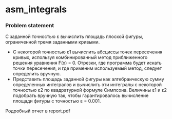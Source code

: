 # asm_integrals
### Problem statement
С заданной точностью ε вычислить площадь плоской фигуры, ограниченной
тремя заданными кривыми.
* С некоторой точностью ε1 вычислить абсциссы точек пересечения кривых, используя комбинированный метод приближенного решения уравнения F(x) = 0. Отрезки, где программа будет искать точки пересечения, и
где применим используемый метод, следует определить вручную.
* Представить площадь заданной фигуры как алгебраическую сумму определенных интегралов и вычислить эти интегралы с некоторой точностью
ε2 по квадратурной формуле Симпсона.
Величины ε1 и ε2 подобрать вручную так, чтобы гарантировалось вычисление
площади фигуры с точностью ε = 0.001.

Родробный отчет в report.pdf
